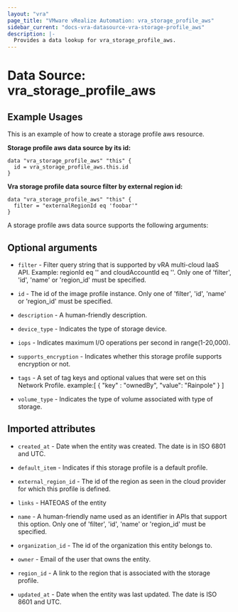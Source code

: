 ```yaml
---
layout: "vra"
page_title: "VMware vRealize Automation: vra_storage_profile_aws"
sidebar_current: "docs-vra-datasource-vra-storage-profile_aws"
description: |-
  Provides a data lookup for vra_storage_profile_aws.
---
```


# Data Source: vra_storage_profile_aws
## Example Usages
This is an example of how to create a storage profile aws resource.

**Storage profile aws data source by its id:**

```hcl
data "vra_storage_profile_aws" "this" {
  id = vra_storage_profile_aws.this.id
}
```

**Vra storage profile data source filter by external region id:**

```hcl
data "vra_storage_profile_aws" "this" {
  filter = "externalRegionId eq 'foobar'"
}
```

A storage profile aws data source supports the following arguments:

## Optional arguments

* `filter` - Filter query string that is supported by vRA multi-cloud IaaS API. Example: regionId eq '<regionId>' and cloudAccountId eq '<cloudAccountId>'. Only one of 'filter', 'id', 'name' or 'region_id' must be specified.

* `id` - The id of the image profile instance.  Only one of 'filter', 'id', 'name' or 'region_id' must be specified.

* `description` - A human-friendly description.

* `device_type` - Indicates the type of storage device.

* `iops` -  Indicates maximum I/O operations per second in range(1-20,000).

* `supports_encryption` - Indicates whether this storage profile supports encryption or not.

* `tags` - A set of tag keys and optional values that were set on this Network Profile.
           example:[ { "key" : "ownedBy", "value": "Rainpole" } ]

* `volume_type` - Indicates the type of volume associated with type of storage.

## Imported attributes
* `created_at` - Date when the entity was created. The date is in ISO 6801 and UTC.

* `default_item` - Indicates if this storage profile is a default profile.

* `external_region_id` - The id of the region as seen in the cloud provider for which this profile is defined.

* `links` - HATEOAS of the entity

* `name` - A human-friendly name used as an identifier in APIs that support this option.  Only one of 'filter', 'id', 'name' or 'region_id' must be specified.

* `organization_id` - The id of the organization this entity belongs to.

* `owner` - Email of the user that owns the entity.

* `region_id` - A link to the region that is associated with the storage profile.

* `updated_at` - Date when the entity was last updated. The date is ISO 8601 and UTC.
